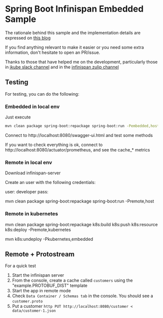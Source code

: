 # Spring Boot Infinispan Embedded Sample

The rationale behind this sample and the implementation details are expressed on [this blog](https://blog.ramon-gordillo.dev/2020/12/spring-boot-embedded-cache-with-infinispan-in-kubernetes/)

If you find anything relevant to make it easier or you need some extra information, don't hesitate to open an PR/issue.

Thanks to those that have helped me on the development, particularly those in [jkube slack channel](https://app.slack.com/client/T027F3GAJ/CKATNCPA4) and in the [infinispan zulip channel](https://infinispan.zulipchat.com/)

## Testing
For testing, you can do the following:

### Embedded in local env
Just execute 

```bash
mvn clean package spring-boot:repackage spring-boot:run -Pembedded,host
```

Connect to http://localhost:8080/swagger-ui.html and test some methods

If you want to check everything is ok, connect to http://localhost:8080/actuator/prometheus, and see the cache_* metrics

### Remote in local env
Download infinispan-server

Create an user with the following credentials:

user: developer
pass: 

mvn clean package spring-boot:repackage spring-boot:run -Premote,host

### Remote in kubernetes

mvn clean package spring-boot:repackage k8s:build k8s:push k8s:resource k8s:deploy -Premote,kubernetes

mvn k8s:undeploy -Pkubernetes,embedded

## Remote + Protostream

For a quick test

1. Start the infinispan server
2. From the console, create a cache called `customers` using the "example.PROTOBUF_DIST" template
3. Start the app in remote mode
4. Check `Data Container / Schemas tab` in the console. You should see a `customer.proto`
5. Put a customer `http PUT http://localhost:8080/customer < data/customer-1.json`